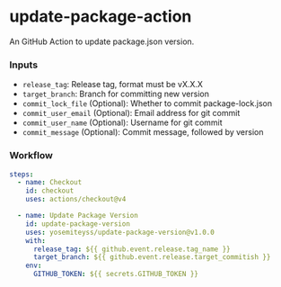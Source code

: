 # update-package-action

An GitHub Action to update package.json version.

### Inputs

- `release_tag`: Release tag, format must be vX.X.X
- `target_branch`: Branch for committing new version
- `commit_lock_file` (Optional): Whether to commit package-lock.json
- `commit_user_email` (Optional): Email address for git commit
- `commit_user_name` (Optional): Username for git commit
- `commit_message` (Optional): Commit message, followed by version

### Workflow

```yaml
steps:
  - name: Checkout
    id: checkout
    uses: actions/checkout@v4

  - name: Update Package Version
    id: update-package-version
    uses: yosemiteyss/update-package-version@v1.0.0
    with:
      release_tag: ${{ github.event.release.tag_name }}
      target_branch: ${{ github.event.release.target_commitish }}
    env:
      GITHUB_TOKEN: ${{ secrets.GITHUB_TOKEN }}
```
